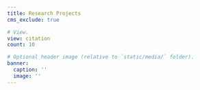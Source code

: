 ```yaml
---
title: Research Projects
cms_exclude: true

# View.
view: citation
count: 10 

# Optional header image (relative to `static/media/` folder).
banner:
  caption: ''
  image: ''
---
```

